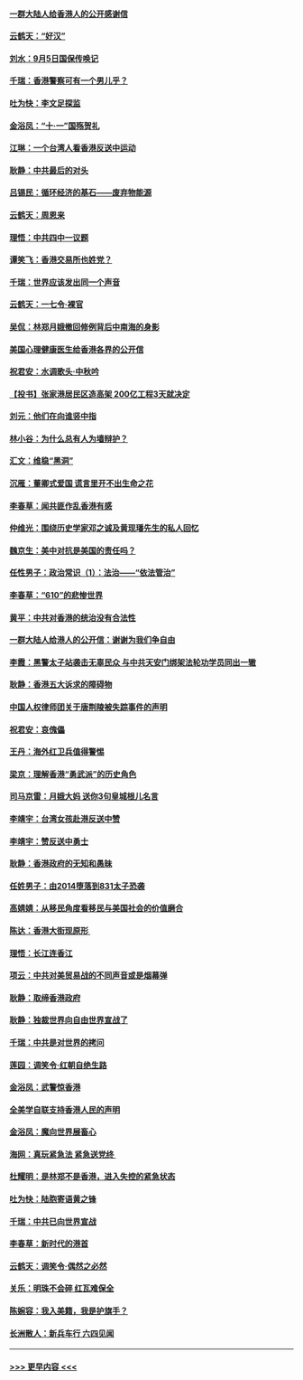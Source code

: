 #### [一群大陆人给香港人的公开感谢信](../pages/nsc993/n11514797.md?t=09120544) 
#### [云鹤天：“好汉”](../pages/nsc993/n11513536.md?t=09120544) 
#### [刘水：9月5日国保传唤记](../pages/nsc993/n11513460.md?t=09120544) 
#### [千瑞：香港警察可有一个男儿乎？](../pages/nsc993/n11513109.md?t=09120544) 
#### [吐为快：李文足探监](../pages/nsc993/n11509622.md?t=09120544) 
#### [金浴凤：“十‧一”国殇贺礼](../pages/nsc993/n11509593.md?t=09120544) 
#### [江琳：一个台湾人看香港反送中运动](../pages/nsc993/n11509211.md?t=09120544) 
#### [耿静：中共最后的对头](../pages/nsc993/n11508308.md?t=09120544) 
#### [吕锡民：循环经济的基石——废弃物能源](../pages/nsc993/n11508212.md?t=09120544) 
#### [云鹤天：周恩来](../pages/nsc993/n11508055.md?t=09120544) 
#### [理悟：中共四中一议题](../pages/nsc993/n11507782.md?t=09120544) 
#### [谭笑飞：香港交易所也姓党？](../pages/nsc993/n11507753.md?t=09120544) 
#### [千瑞：世界应该发出同一个声音](../pages/nsc993/n11507290.md?t=09120544) 
#### [云鹤天：一七令‧裸官](../pages/nsc993/n11507177.md?t=09120544) 
#### [吴侃：林郑月娥撤回修例背后中南海的身影](../pages/nsc993/n11506876.md?t=09120544) 
#### [美国心理健康医生给香港各界的公开信](../pages/nsc993/n11506809.md?t=09120544) 
#### [祝君安：水调歌头‧中秋吟](../pages/nsc993/n11506758.md?t=09120544) 
#### [【投书】张家港居民区造高架 200亿工程3天就决定](../pages/nsc993/n11506682.md?t=09120544) 
#### [刘元：他们在向谁竖中指](../pages/nsc993/n11505384.md?t=09120544) 
#### [林小谷：为什么总有人为墙辩护？](../pages/nsc993/n11505226.md?t=09120544) 
#### [汇文：维稳“黑洞”](../pages/nsc993/n11504347.md?t=09120544) 
#### [沉雁：董卿式爱国 谎言里开不出生命之花](../pages/nsc993/n11503215.md?t=09120544) 
#### [李春草：闻共匪作乱香港有感](../pages/nsc993/n11503072.md?t=09120544) 
#### [仲维光：围绕历史学家邓之诚及黄现璠先生的私人回忆](../pages/nsc993/n11501330.md?t=09120544) 
#### [魏京生：美中对抗是美国的责任吗？](../pages/nsc993/n11500723.md?t=09120544) 
#### [任性男子：政治常识（1）：法治——“依法管治”](../pages/nsc993/n11500791.md?t=09120544) 
#### [李春草：“610”的悲惨世界](../pages/nsc993/n11501141.md?t=09120544) 
#### [黄平：中共对香港的统治没有合法性](../pages/nsc993/n11499473.md?t=09120544) 
#### [一群大陆人给港人的公开信：谢谢为我们争自由](../pages/nsc993/n11500402.md?t=09120544) 
#### [李霞：黑警太子站袭击无辜民众 与中共天安门绑架法轮功学员同出一辙](../pages/nsc993/n11499805.md?t=09120544) 
#### [耿静：香港五大诉求的障碍物](../pages/nsc993/n11497578.md?t=09120544) 
#### [中国人权律师团关于唐荆陵被失踪事件的声明](../pages/nsc993/n11500014.md?t=09120544) 
#### [祝君安：哀傀儡](../pages/nsc993/n11499776.md?t=09120544) 
#### [王丹：海外红卫兵值得警惕](../pages/nsc993/n11498138.md?t=09120544) 
#### [梁京：理解香港“勇武派”的历史角色](../pages/nsc993/n11498006.md?t=09120544) 
#### [司马京雷：月娥大妈  送你3句皇城根儿名言](../pages/nsc993/n11497885.md?t=09120544) 
#### [李靖宇：台湾女孩赴港反送中赞](../pages/nsc993/n11497721.md?t=09120544) 
#### [李靖宇：赞反送中勇士](../pages/nsc993/n11497452.md?t=09120544) 
#### [耿静：香港政府的无知和愚昧](../pages/nsc993/n11494238.md?t=09120544) 
#### [任姓男子：由2014堕落到831太子恐袭](../pages/nsc993/n11496683.md?t=09120544) 
#### [高婧婧：从移民角度看移民与美国社会的价值磨合](../pages/nsc993/n11495757.md?t=09120544) 
#### [陈达：香港大街现原形 ](../pages/nsc993/n11495441.md?t=09120544) 
#### [理悟：长江连香江](../pages/nsc993/n11495377.md?t=09120544) 
#### [项云：中共对美贸易战的不同声音或是烟幕弹](../pages/nsc993/n11494929.md?t=09120544) 
#### [耿静：取缔香港政府](../pages/nsc993/n11494218.md?t=09120544) 
#### [耿静：独裁世界向自由世界宣战了](../pages/nsc993/n11494190.md?t=09120544) 
#### [千瑞：中共是对世界的拷问](../pages/nsc993/n11493021.md?t=09120544) 
#### [莲园：调笑令‧红朝自绝生路](../pages/nsc993/n11493011.md?t=09120544) 
#### [金浴凤：武警惊香港](../pages/nsc993/n11492994.md?t=09120544) 
#### [全美学自联支持香港人民的声明](../pages/nsc993/n11492630.md?t=09120544) 
#### [金浴凤：魔向世界展畜心](../pages/nsc993/n11492599.md?t=09120544) 
#### [海网：真玩紧急法 紧急送党终 ](../pages/nsc993/n11492535.md?t=09120544) 
#### [杜耀明：是林郑不是香港，进入失控的紧急状态](../pages/nsc993/n11491420.md?t=09120544) 
#### [吐为快：陆胞寄语黄之锋](../pages/nsc993/n11491117.md?t=09120544) 
#### [千瑞：中共已向世界宣战](../pages/nsc993/n11490123.md?t=09120544) 
#### [李春草：新时代的港首](../pages/nsc993/n11489864.md?t=09120544) 
#### [云鹤天：调笑令·偶然之必然](../pages/nsc993/n11489701.md?t=09120544) 
#### [关乐：明珠不会碎 红瓦难保全](../pages/nsc993/n11489647.md?t=09120544) 
#### [陈婉容：我入美籍，我是护旗手？](../pages/nsc993/n11487908.md?t=09120544) 
#### [长洲散人：新兵车行 六四见闻](../pages/nsc993/n11487729.md?t=09120544) 

----
#### [ >>> 更早内容 <<< ](../indexes/nsc993-earlier.md)
